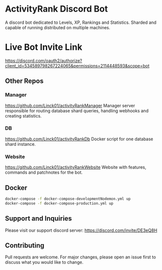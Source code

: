 # ActivityRank Discord Bot

A discord bot dedicated to Levels, XP, Rankings and Statistics. Sharded and capable of running distributed on multiple machines.

# Live Bot Invite Link

https://discord.com/oauth2/authorize?client_id=534589798267224065&permissions=2114448593&scope=bot

## Other Repos

### Manager
https://github.com/Linck01/activityRankManager
Manager server responsible for routing database shard queries, handling webhooks and creating statistics.

### DB
https://github.com/Linck01/activityRankDb
Docker script for one database shard instance.

### Website
https://github.com/Linck01/activityRankWebsite
Website with features, commands and patchnotes for the bot.

## Docker

```bash
docker-compose -f docker-compose-developmentNodemon.yml up
docker-compose -f docker-compose-production.yml up
```

## Support and Inquiries

Please visit our support discord server: https://discord.com/invite/DE3eQ8H

## Contributing

Pull requests are welcome. For major changes, please open an issue first to discuss what you would like to change.
